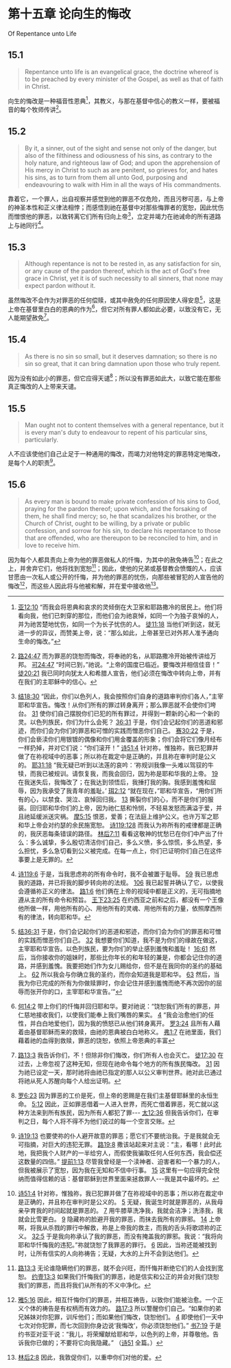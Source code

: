 # 第十五章 论向生的悔改

Of Repentance unto Life

## 15.1

> Repentance unto life is an evangelical grace, the doctrine whereof is to be preached by every minister of the Gospel, as well as that of faith in Christ.

向生的悔改是一种福音性恩典[^15-1]，其教义，与那在基督中信心的教义一样，要被福音的每个牧师传讲[^15-2]。

[^15-1]: [亚12:10](https://biblehub.com/zechariah/12-10.htm) “而我会将恩典和哀求的灵倾倒在大卫家和耶路撒冷的居民上。他们将看向我，他们已刺穿的那位，而他们会为祂哀悼，如同一个为独子哀悼的人，并为祂苦楚地忧伤，如同一个为长子忧伤的人。 [徒11:18](https://biblehub.com/acts/11-18.htm) 当他们听到这，就无进一步的异议，而赞美上帝，说：“那么如此，上帝甚至已对外邦人准予通向生命的悔改。”

[^15-2]: [路24:47](https://biblehub.com/luke/24-47.htm) 而为罪恶的饶恕而悔改，将奉祂的名，从耶路撒冷开始被传讲给万邦。 [可24:47](https://biblehub.com/mark/1-15.htm) “时间已到，”祂说。“上帝的国度已临近。要悔改并相信佳音！” [徒20:21](https://biblehub.com/acts/20-21.htm) 我已同时向犹太人和希腊人宣告，他们必须在悔改中转向上帝，并有在我们的主耶稣中的信心。

## 15.2

> By it, a sinner, out of the sight and sense not only of the danger, but also of the filthiness and odiousness of his sins, as contrary to the holy nature, and righteous law of God; and upon the apprehension of His mercy in Christ to such as are penitent, so grieves for, and hates his sins, as to turn from them all unto God, purposing and endeavouring to walk with Him in all the ways of His commandments.

靠着它，一个罪人，出自视察并感觉到他的罪恶不仅危险，而且污秽可恶，与上帝的神圣本性和正义律法相悖；而感悟到祂在基督中对那些悔罪者的宽恕，因此忧伤而憎恨他的罪恶，以致转离它们所有归向上帝[^15-3]，立定并竭力在祂诫命的所有道路上与祂同行[^15-4]。

[^15-3]: [结18:30](https://biblehub.com/ezekiel/18-30.htm) “因此，你们以色列人，我会按照你们自身的道路审判你们各人，”主宰耶和华宣告。悔改！从你们所有的罪过转身离开；那么罪恶就不会使你们垮台。 [31](https://biblehub.com/ezekiel/18-31.htm) 使你们自己摆脱你们已犯的所有罪过，并得到一颗新的心和一个新的灵。以色列族民，你们为什么会死？ [36:31](https://biblehub.com/ezekiel/36-31.htm) 于是，你们会记起你们的恶道和邪迹，而你们会为你们的罪恶和可憎的实践而憎恶你们自己。 [赛30:22](https://biblehub.com/isaiah/30-22.htm) 于是，你们会亵渎你们用银镀的偶像和你们用金覆盖的形象；你们会将它们像月经布一样扔掉，并对它们说：“你们滚开！” [诗51:4](https://biblehub.com/psalms/51-4.htm) 针对祢，惟独祢，我已犯罪并做了在祢视域中的恶事；所以祢在裁定中是正确的，并且祢在审判时是公义的。 [耶31:18](https://biblehub.com/jeremiah/31-18.htm) “我无疑已听到以法莲的哀吟：‘祢规训我像一头难以驾驭的牛犊，而我已被规训。请恢复我，而我会回归，因为祢是耶和华我的上帝。 [19](https://biblehub.com/jeremiah/31-19.htm) 在我迷失后，我悔改了；在我达到领悟后，我捶打我的胸。我感到羞愧和屈辱，因为我承受了我青年的羞耻。’ [珥2:12](https://biblehub.com/joel/2-12.htm) “就在现在，”耶和华宣告，“用你们所有的心，以禁食、哭泣、哀悼回归我。 [13](https://biblehub.com/joel/2-13.htm) 撕裂你们的心，而不是你们的服装。回归耶和华你们的上帝，因为祂仁慈和怜悯，不轻易发怒而满溢于爱，并且祂延缓派送灾祸。 [摩5:15](https://biblehub.com/amos/5-15.htm) 恨恶，爱善；在法庭上维护公义。也许万军之耶和华上帝会对约瑟的余民施宽恕。 [诗119:128](https://biblehub.com/psalms/119-128.htm) 而我认为祢所有的戒律都是正确的，我厌恶每条错误的路径。 [林后7:11](https://biblehub.com/2_corinthians/7-11.htm) 看看这敬神的忧愁已在你们中产出了什么：多么诚挚，多么殷切清洁你们自己，多么义愤，多么惊慌，多么热望，多么担忧，多么急切看到公义被完成。在每一点上，你们已证明你们自己在这件事要上是无罪的。

[^15-4]: [诗119:6](https://biblehub.com/psalms/119-6.htm) 于是，当我思虑祢的所有命令时，我不会被置于耻辱。 [59](https://biblehub.com/psalms/119-59.htm) 我已思虑我的道路，并已将我的脚步转向祢的法规。 [106](https://biblehub.com/psalms/119-06.htm) 我已起誓并确认了它，以使我会遵循祢正义的律法。 [路1:6](https://biblehub.com/luke/1-6.htm) 他们俩在上帝的视域中都是正义的，无可指摘地遵从主的所有命令和预旨。 [王下23:25](https://biblehub.com/2_kings/23-25.htm) 在约西亚之前和之后，都没有一个王像他所做一样，用他所有的心、用他所有的灵魂、用他所有的力量，依照摩西所有的律法，转向耶和华。

## 15.3

> Although repentance is not to be rested in, as any satisfaction for sin, or any cause of the pardon thereof, which is the act of God's free grace in Christ, yet it is of such necessity to all sinners, that none may expect pardon without it.

虽然悔改不会作为对罪恶的任何偿赎，或其中赦免的任何原因使人得安息[^15-5]，这是上帝在基督里白白的恩典的作为[^15-6]，但它对所有罪人都如此必要，以致没有它，无人能期望赦免[^15-7]。

[^15-5]: [结36:31](https://biblehub.com/ezekiel/36-31.htm) 于是，你们会记起你们的恶道和邪迹，而你们会为你们的罪恶和可憎的实践而憎恶你们自己。 [32](https://biblehub.com/ezekiel/36-32.htm) 我想要你们知道，我不是为你们的缘故在做这，主宰耶和华宣告。以色列族民，要为你们的举止感到羞愧和羞耻！ [16:61](https://biblehub.com/ezekiel/16-61.htm) 然后，当你接收你的姐妹时，那些比你年长的和年轻的兼是，你都会记住你的道路，并感到羞愧。我要把她们作为女儿赐给你，但不是在我同你的圣约的基础上。 [62](https://biblehub.com/ezekiel/16-62.htm) 所以我会与你确立我的圣约，而你会知道我是耶和华。 [63](https://biblehub.com/ezekiel/16-63.htm) 然后，当我为你已完成的所有为你做赎罪时，你会记住并感到羞愧而绝不再次因你的屈辱而张开你的口，主宰耶和华宣告。’”

[^15-6]: [何14:2](https://biblehub.com/hosea/14-2.htm) 带上你们的忏悔并回归耶和华。要对祂说：“饶恕我们所有的罪恶，并仁慈地接收我们，以使我们能奉上我们嘴唇的果实。 [4](https://biblehub.com/hosea/14-4.htm) “我会治愈他们的任性，并白白地爱他们，因为我的愤怒已从他们转身离开。 [罗3:24](https://biblehub.com/romans/3-24.htm) 且所有人藉着由基督耶稣而来的救赎，由祂的恩典被白白地称义。 [弗1:7](https://biblehub.com/ephesians/1-7.htm) 在祂里面，我们藉着祂的血得到救赎，罪恶的饶恕，依照上帝恩典的丰富

[^15-7]: [路13:3](https://biblehub.com/luke/13-3.htm) 我告诉你们，不！但除非你们悔改，你们所有人也会灭亡。 [徒17:30](https://biblehub.com/acts/17-30.htm) 在过去，上帝忽视了这种无知，但现在祂命令每个地方的所有族民悔改。 [31](https://biblehub.com/acts/17-31.htm) 因为祂已设定一天，那时祂将由祂已指定的那人以公义审判世界。祂对此已通过将祂从死人苏醒向每个人给出证明。

## 15.4

> As there is no sin so small, but it deserves damnation; so there is no sin so great, that it can bring damnation upon those who truly repent.

因为没有如此小的罪恶，但它应得天谴[^15-8]；所以没有罪恶如此大，以致它能在那些真正悔改的人上带来天谴。

[^15-8]: [罗6:23](https://biblehub.com/romans/6-23.htm) 因为罪恶的工价是死，但上帝的恩赐是在我们主基督耶稣里的永恒生命。 [5:12](https://biblehub.com/romans/5-12.htm) 因此，正如罪恶借着一人进入世界，而死亡借着罪恶，死亡就以这种方法来到所有族民，因为所有人都犯了罪--- [太12:36](https://biblehub.com/matthew/12-36.htm) 但我告诉你们，在审判之日，每个人将不得不为他们说过的每一个空言交账。

[^15-9]: [赛55:7](https://biblehub.com/isaiah/55-7.htm) 让恶人舍弃他们的道路并让不义的人舍弃他们的思想。让他们转向耶和华，而祂将对他们施宽恕，并归向我们的上帝，因为祂将白白赦免。 [罗8:1](https://biblehub.com/romans/8-1.htm) 因此，现在对那些在基督耶稣里的人没有定罪， [赛1:16](https://biblehub.com/isaiah/1-16.htm) 洗涤并使你们自己洁净。将你们的恶迹从我的视域取出；停止行恶。 [18](https://biblehub.com/isaiah/1-18.htm) “来吧，让我们解决这问题，”耶和华说。“虽然你们的罪恶像鲜红一样，它们却要像雪一样洁白；虽然它们如猩红一样红，它们却要像羊毛一样。

## 15.5

> Man ought not to content themselves with a general repentance, but it is every man's duty to endeavour to repent of his particular sins, particularly.

人不应该使他们自己止足于一种通用的悔改，而竭力对他特定的罪恶特定地悔改，是每个人的职责[^15-10]。

[^15-10]: [诗19:13](https://biblehub.com/psalms/19-13.htm) 也要使祢的仆人避开故意的罪恶；愿它们不要统治我。于是我就会无可指摘，对巨大的违犯无罪。 [路19:8](https://biblehub.com/luke/19-8.htm) 撒该站起来对主说：“主，看哪！此时此地，我把我个人财产的一半给穷人，而假使我骗取任何人任何东西，我会偿还这数量的四倍。” [提前1:13](https://biblehub.com/1_timothy/1-13.htm) 尽管我曾经是一个渎神者、迫害者和一个暴力的人，但我被展示了宽恕，因为我在无知和不信中行事。 [15](https://biblehub.com/1_timothy/1-15.htm) 这里有一句应得完全悦纳而值得信赖的话：基督耶稣到世界里面来拯救罪人---我是其中最坏的。

## 15.6

> As every man is bound to make private confession of his sins to God, praying for the pardon thereof; upon which, and the forsaking of them, he shall find mercy; so, he that scandalizes his brother, or the Church of Christ, ought to be willing, by a private or public confession, and sorrow for his sin, to declare his repentance to those that are offended, who are thereupon to be reconciled to him, and in love to receive him.

因为每个人都具责向上帝为他的罪恶做私人的忏悔，为其中的赦免祷告[^15-11]；在此之上，并舍弃它们，他将找到宽恕[^15-12]；因此，使他的兄弟或基督教会愤慨的人，应该甘愿由一次私人或公开的忏悔，并为他的罪恶的忧伤，向那些被冒犯的人宣告他的悔改[^15-13]，而这些人因此将与他被和解，并在爱中接收他[^15-14]。

[^15-11]: [诗51:4](https://biblehub.com/psalms/51-4.htm) 针对祢，惟独祢，我已犯罪并做了在祢视域中的恶事；所以祢在裁定中是正确的，并且祢在审判时是公义的。 [5](https://biblehub.com/psalms/51-5.htm) 无疑，我诞生时就是罪恶的，从我母亲孕育我的时间起就是罪恶的。 [7](https://biblehub.com/psalms/51-7.htm) 用牛膝草洗净我，我就会洁净；洗涤我，我就会比雪更白。 [9](https://biblehub.com/psalms/51-9.htm) 隐藏祢的脸避开我的罪恶，而抹去我所有的罪邪。 [14](https://biblehub.com/psalms/51-14.htm) 上帝啊，将我从杀戮的罪行中解救，祢是上帝我的救主，而我的舌头将歌颂祢的正义。 [32:5](https://biblehub.com/psalms/32-5.htm) 于是我向祢承认了我的罪恶，而没有掩盖我的罪邪。我说：“我将向耶和华忏悔我的违犯。”祢就饶恕了我罪恶的罪行。 [6](https://biblehub.com/psalms/32-6.htm) 因此，当祢还能被找到时，让所有信实的人向祢祷告；无疑，大水的上升不会到达他们。

[^15-12]: [路13:3](https://biblehub.com/proverbs/28-13.htm) 无论谁隐瞒他们的罪恶，就不会兴旺，而忏悔并断绝它们的人会找到宽恕。 [约壹13:3](https://biblehub.com/1_john/1-9.htm) 如果我们忏悔我们的罪恶，祂是信实和公正的并会对我们饶恕我们的罪恶，而且将我们从所有的不义中净化。

[^15-13]: [雅5:16](https://biblehub.com/james/5-16.htm) 因此，相互忏悔你们的罪恶，并相互祷告，以致你们能被治愈。一个正义个体的祷告是有权柄而有效力的。 [路17:3](https://biblehub.com/luke/17-3.htm) 所以警醒你们自己。“如果你的弟兄姊妹对你犯罪，训斥他们；而如果他们悔改，饶恕他们。 [4](https://biblehub.com/luke/17-4.htm) 即使他们一天中七次对你犯罪，而七次回到你身边说‘我悔改’，你必须饶恕他们。” [书7:19](https://biblehub.com/joshua/7-19.htm) 于是约书亚对亚干说：“我儿，将荣耀献给耶和华，以色列的上帝，并尊敬他。告诉我你已做的；不要将它向我隐藏。” （[诗51](https://biblehub.com/niv/psalms/51.htm) 全篇。）

[^15-14]: [林后2:8](https://biblehub.com/2_corinthians/2-8.htm) 因此，我敦促你们，以重申你们对他的爱。